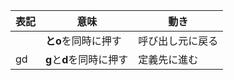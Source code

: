 | 表記      | 意味                          | 動き             |
| --------- | ----------------------------- | ---------------- |
| **<C-o>** | **<Ctrl>**と**o**を同時に押す | 呼び出し元に戻る |
| gd        | **g**と**d**を同時に押す      | 定義先に進む     |

